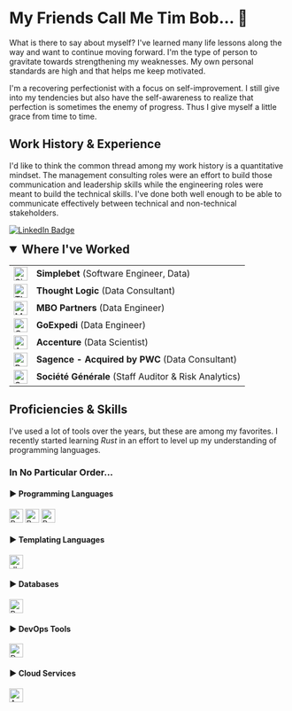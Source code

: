 # My Friends Call Me Tim Bob... 👋

<p>What is there to say about myself?  I've learned many life lessons along the way and want to continue moving forward.  I'm the type of person to gravitate towards strengthening my weaknesses.  My own personal standards are high and that helps me keep motivated.</p>

<p>I'm a recovering perfectionist with a focus on self-improvement.  I still give into my tendencies but also have the self-awareness to realize that perfection is sometimes the enemy of progress.  Thus I give myself a little grace from time to time.</p>

## Work History & Experience

I'd like to think the common thread among my work history is a quantitative mindset.  The management consulting roles were an effort to build those communication and leadership skills while the engineering roles were meant to build the technical skills.  I've done both well enough to be able to communicate effectively between technical and non-technical stakeholders. 
<p>
  <a href="https://www.linkedin.com/in/timothy-byrne-70a7a013/"><img src="https://img.shields.io/badge/LinkedIn-0077B5?style=flat-square&amp;labelColor=0077B5&amp;logo=LinkedIn&amp;link=https://www.linkedin.com/in/serbis/" alt="LinkedIn Badge"></a>
</p>
<details open>
  <summary style="font-size: 1.5em; font-weight: bold;">Where I've Worked</summary>
  <table>
    <tr>
      <td><img src="https://images.crunchbase.com/image/upload/c_pad,f_auto,q_auto:eco,dpr_1/dgj9fwxvwl0ijxypovxt" alt="Simplebet Logo" height="25" /></td>
      <td><b>Simplebet</b> (Software Engineer, Data)</td>
    </tr>
    <tr>
      <td><img src="https://media.licdn.com/dms/image/C560BAQHdGK-slYE-Dw/company-logo_200_200/0/1657216361547/thought_logic_consulting_logo?e=2147483647&v=beta&t=LPzEpE_I9-sCc-2ttsa7Am_4GXdmv6bP2gPLFiRt_Fc" alt="Thought Logic Logo" height="25" /></td>
      <td><b>Thought Logic</b> (Data Consultant)</td>
    </tr>
    <tr>
      <td><img src="https://s29814.pcdn.co/wp-content/uploads/2021/07/imageedit_14_7709588134.png" alt="MBO Logo" height="25" /></td>
      <td><b>MBO Partners</b> (Data Engineer)</td>
    </tr>
    <tr>
      <td><img src="https://images.crunchbase.com/image/upload/c_pad,f_auto,q_auto:eco,dpr_1/u1bfthwhdcpvqcuvx7rw" alt="GoExpedi Logo" height="25" /></td>
      <td><b>GoExpedi</b> (Data Engineer)</td>
    </tr>
    <tr>
      <td><img src="https://www.pngall.com/wp-content/uploads/15/Accenture-Logo-PNG-Images.png" alt="Accenture Logo" height="25" /></td>
      <td><b>Accenture</b> (Data Scientist)</td>
    </tr>
    <tr>
      <td><img src="https://upload.wikimedia.org/wikipedia/commons/thumb/0/05/PricewaterhouseCoopers_Logo.svg/1200px-PricewaterhouseCoopers_Logo.svg.png" alt="PWC Logo" height="25" /></td>
      <td><b>Sagence - Acquired by PWC</b> (Data Consultant)</td>
    </tr>
    <tr>
      <td><img src="https://encrypted-tbn0.gstatic.com/images?q=tbn:ANd9GcRVkpeZFSJDlPLkHVWI4NKhWclYW5oCtcRHLA&usqp=CAU" alt="SG Logo" height="25" /></td>
      <td><b>Société Générale</b> (Staff Auditor & Risk Analytics)</td>
    </tr>
  </table>
</details>

## Proficiencies & Skills

I've used a lot of tools over the years, but these are among my favorites.  I recently started learning *Rust* in an effort to level up my understanding of programming languages.
### In No Particular Order...

<!-- Programming Languages -->
<div>
  <h4>▶ Programming Languages</h4>
  <img src="https://img.shields.io/badge/Python-FFD43B?style=for-the-badge&logo=python&logoColor=blue" alt="Python" height="25" />
  <img src="https://img.shields.io/badge/R-276DC3?style=for-the-badge&logo=r&logoColor=white" alt="R" height="25" />
  <img src="https://img.shields.io/badge/Rust-000000?style=for-the-badge&logo=rust&logoColor=white" alt="Rust" height="25" />
</div>

<!-- Programming Languages -->
<div>
  <h4>▶ Templating Languages</h4>
  <img src="https://img.shields.io/badge/dbt-FF694B?style=for-the-badge&logo=dbt&logoColor=white" alt="dbt" height="25" />
</div>

<!-- Databases -->
<div>
  <h4>▶ Databases</h4>
  <img src="https://img.shields.io/badge/PostgreSQL-316192?style=for-the-badge&logo=postgresql&logoColor=white" alt="PostgreSQL" height="25" />
</div>

<!-- DevOps Tools -->
<div>
  <h4>▶ DevOps Tools</h4>
  <img src="https://img.shields.io/badge/Docker-2CA5E0?style=for-the-badge&logo=docker&logoColor=white" alt="Docker" height="25" />
</div>

<!-- Cloud Services -->
<div>
  <h4>▶ Cloud Services</h4>
  <img src="https://img.shields.io/badge/Amazon_AWS-FF9900?style=for-the-badge&logo=amazonaws&logoColor=white" alt="AWS" height="25" />
</div>

